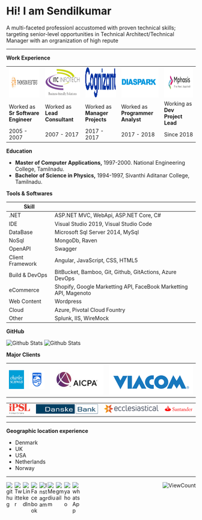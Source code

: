 # Hi! I am Sendilkumar #
A multi-faceted professionl accustomed with proven technical skills; targeting senior-level opportunities in Technical Architect/Technical Manager with an orgranization of high repute


-----------------------------------------------------------------------------------------------------------------------------------

__Work Experience__

<div>

<table>
 <tr>
 <td><img  alt="mphasis" src="https://github.com/sendilkumarmv/sendilkumarmv/blob/main/company/tr.jpg" width="150px" height="80px"/></td>
 <td><img  alt="mphasis" src="https://github.com/sendilkumarmv/sendilkumarmv/blob/main/company/itc.png" width="150px" height="80px"/></td>
 <td><img  alt="mphasis" src="https://github.com/sendilkumarmv/sendilkumarmv/blob/main/company/cts.svg" width="150px" height="80px"/></td>
 <td><img  alt="mphasis" src="https://github.com/sendilkumarmv/sendilkumarmv/blob/main/company/dp.png" width="150px" height="80px"/></td>
 <td><img  alt="mphasis" src="https://github.com/sendilkumarmv/sendilkumarmv/blob/main/company/mph.jpg" width="150px" height="80px"/></td>
</tr>
 <tr>
  <td>Worked as <br/><b>Sr Software Engineer</b></td>
  <td>Worked as <br/><b>Lead Consultant</b></td>
  <td>Worked as <br/><b>Manager Projects</b></td>
  <td>Worked as <br/><b>Programmer Analyst</b></td>
  <td>Working as <br/><b>Dev Project Lead</b></td>
 </tr>
 <tr>
  <td>2005 - 2007</td>
  <td>2007 - 2017</td>
  <td>2017 - 2017</td>
  <td>2017 - 2018</td>
  <td>Since 2018</td>
 </tr>
</table>

</div>

__Education__

- __Master of Computer Applications,__ 1997-2000. National Engineering College, Tamilnadu.
- __Bachelor of Science in Physics,__ 1994-1997, Sivanthi Aditanar College, Tamilnadu.

__Tools & Softwares__

| Skill            |                                        |
|------------------|----------------------------------------|
| .NET             | ASP.NET MVC, WebApi, ASP.NET Core, C#  |
| IDE              | Visual Studio 2019, Visual Studio Code |
| DataBase         | Microsoft Sql Server 2014, MySql       |
| NoSql            | MongoDb, Raven                         |
| OpenAPI          | Swagger                                |
| Client Framework | Angular, JavaScript, CSS, HTML5        |
| Build & DevOps   | BitBucket, Bamboo, Git, Github, GitActions, Azure DevOps |
| eCommerce        | Shopify, Google Marketting API, FaceBook Marketting API, Magenoto |
| Web Content      | Wordpress |
| Cloud            | Azure, Pivotal Cloud Fountry |
| Other            | Splunk, IIS, WireMock | 

__GitHub__

<div>
 
<img alt="Github Stats" height="150" width="400" src="https://github-readme-stats.vercel.app/api?username=sendilkumarmv&theme=graywhite&show_icons=true&locale=en&layout=compact&include_all_commits=true" />
<img alt="Github Stats" height="150" width="400" src="https://github-readme-stats.vercel.app/api/top-langs?username=sendilkumarmv&theme=graywhite&show_icons=true&locale=en&layout=compact&include_all_commits=true"/>

</div>

__Major Clients__

<div>
 <table style="border:"0px">
  <tr>
   <td><img src="https://github.com/sendilkumarmv/sendilkumarmv/blob/main/clients/schwab.png" width="50px" height="50px" /></td>
   <td><img src="https://github.com/sendilkumarmv/sendilkumarmv/blob/main/clients/philips.png"  width="50px" height="50px" /></td>
   <td><img src="https://github.com/sendilkumarmv/sendilkumarmv/blob/main/clients/aicpa.jpg" /></td>
   <td><img src="https://github.com/sendilkumarmv/sendilkumarmv/blob/main/clients/viacom.png" /></td>
  </tr>
 </table>
<table>
 <tr>
 <td><img src="https://github.com/sendilkumarmv/sendilkumarmv/blob/main/clients/iPSL.png"  /></td>
 <td><img src="https://github.com/sendilkumarmv/sendilkumarmv/blob/main/clients/danskebank.png"  /></td>
 <td><img src="https://github.com/sendilkumarmv/sendilkumarmv/blob/main/clients/ecc.png"  /></td>
 <td><img src="https://github.com/sendilkumarmv/sendilkumarmv/blob/main/clients/santander.png" /></td>
 </tr>
 </table>
</div>

---

 __Geographic location experience__
 
 - Denmark 
 - UK
 - USA
 - Netherlands
 - Norway
 
---

[<img align="left" alt="githug" width="22px" src="https://cdn.jsdelivr.net/npm/simple-icons@3.13.0/icons/github.svg" />](https://github.com/sendilkumarmv)
 
[<img title="Follow me @msendilkumar3 on twitter" align="left" alt="Twitter" width="22px" src="https://cdn.jsdelivr.net/npm/simple-icons@v3/icons/twitter.svg" />](https://twitter.com/msendilkumar3)

[<img align="left" alt="LinkedIn" width="22px" src="https://cdn.jsdelivr.net/npm/simple-icons@v3/icons/linkedin.svg" />](https://linkedin.com/in/sendilkumarmv)
 
[<img align="left" alt="Facebook" width="22px" src="https://cdn.jsdelivr.net/npm/simple-icons@v3/icons/facebook.svg"/>](https://www.facebook.com/profile.php?id=sendilkumar_murugaiah)

[<img title="Follow me sendilkumar_murugaiah on instagram" align="left" alt="Instagram" width="22px" src="https://cdn.jsdelivr.net/npm/simple-icons@v3/icons/instagram.svg" />](https://instagram.com/sendilkumar_murugaiah)

[<img align="left" alt="Medium"   width="22px" src="https://cdn.jsdelivr.net/npm/simple-icons@3.13.0/icons/medium.svg" />](https://medium.com/@sendilkumarmurugaiah)

[<img title="send email sendilkumarmurugaiah@gmail.com" align="left" alt="gmail" width="22px" src="https://cdn.jsdelivr.net/npm/simple-icons@3.13.0/icons/gmail.svg"/>](mailto:sendilkumarmurugaiah@gmail.com)
 
[<img title="send email sendilkumarm@yahoo.com" align="left" alt="yahoo" width="22px" src="https://cdn.jsdelivr.net/npm/simple-icons@3.13.0/icons/yahoo.svg"/>](mailto:sendilkumarm@yahoo.com)

[<img title="Click and QR Scan to whatsapp me" align="left" alt="whatsApp" width="22px" src="https://cdn.jsdelivr.net/npm/simple-icons@3.13.0/icons/whatsapp.svg"/>](https://github.com/sendilkumarmv/sendilkumarmv/blob/main/whatsapp/card.jpeg)
 
</div>

<div align="right">
 
![ViewCount](https://views.whatilearened.today/views/github/sendilkumarmv/sendilkumarmv.svg)
 
</div>
